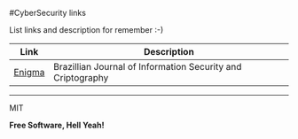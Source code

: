#CyberSecurity links

List links and description for remember :-)

| Link | Description |
| ------ | ------ |
| [Enigma](https://enigma.unb.br/index.php/enigma)| Brazillian Journal of Information Security and Criptography |


----

MIT

**Free Software, Hell Yeah!**
